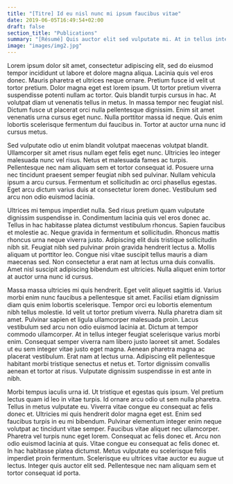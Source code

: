 ```yaml
---
title: "[Titre] Id eu nisl nunc mi ipsum faucibus vitae"
date: 2019-06-05T16:49:54+02:00
draft: false
section_title: "Publications"
summary: "[Résumé] Quis auctor elit sed vulputate mi. At in tellus integer feugiat scelerisque. Nunc mattis enim ut tellus elementum sagittis. Imperdiet proin fermentum leo vel. Consequat semper viverra nam libero."
image: "images/img2.jpg"
---
```

Lorem ipsum dolor sit amet, consectetur adipiscing elit, sed do eiusmod tempor incididunt ut labore et dolore magna aliqua. Lacinia quis vel eros donec. Mauris pharetra et ultrices neque ornare. Pretium fusce id velit ut tortor pretium. Dolor magna eget est lorem ipsum. Ut tortor pretium viverra suspendisse potenti nullam ac tortor. Quis blandit turpis cursus in hac. At volutpat diam ut venenatis tellus in metus. In massa tempor nec feugiat nisl. Dictum fusce ut placerat orci nulla pellentesque dignissim. Enim sit amet venenatis urna cursus eget nunc. Nulla porttitor massa id neque. Quis enim lobortis scelerisque fermentum dui faucibus in. Tortor at auctor urna nunc id cursus metus.

Sed vulputate odio ut enim blandit volutpat maecenas volutpat blandit. Ullamcorper sit amet risus nullam eget felis eget nunc. Ultricies leo integer malesuada nunc vel risus. Netus et malesuada fames ac turpis. Pellentesque nec nam aliquam sem et tortor consequat id. Posuere urna nec tincidunt praesent semper feugiat nibh sed pulvinar. Nullam vehicula ipsum a arcu cursus. Fermentum et sollicitudin ac orci phasellus egestas. Eget arcu dictum varius duis at consectetur lorem donec. Vestibulum sed arcu non odio euismod lacinia.

Ultrices mi tempus imperdiet nulla. Sed risus pretium quam vulputate dignissim suspendisse in. Condimentum lacinia quis vel eros donec ac. Tellus in hac habitasse platea dictumst vestibulum rhoncus. Sapien faucibus et molestie ac. Neque gravida in fermentum et sollicitudin. Rhoncus mattis rhoncus urna neque viverra justo. Adipiscing elit duis tristique sollicitudin nibh sit. Feugiat nibh sed pulvinar proin gravida hendrerit lectus a. Mollis aliquam ut porttitor leo. Congue nisi vitae suscipit tellus mauris a diam maecenas sed. Non consectetur a erat nam at lectus urna duis convallis. Amet nisl suscipit adipiscing bibendum est ultricies. Nulla aliquet enim tortor at auctor urna nunc id cursus.

Massa massa ultricies mi quis hendrerit. Eget velit aliquet sagittis id. Varius morbi enim nunc faucibus a pellentesque sit amet. Facilisi etiam dignissim diam quis enim lobortis scelerisque. Tempor orci eu lobortis elementum nibh tellus molestie. Id velit ut tortor pretium viverra. Nulla pharetra diam sit amet. Pulvinar sapien et ligula ullamcorper malesuada proin. Lacus vestibulum sed arcu non odio euismod lacinia at. Dictum at tempor commodo ullamcorper. At in tellus integer feugiat scelerisque varius morbi enim. Consequat semper viverra nam libero justo laoreet sit amet. Sodales ut eu sem integer vitae justo eget magna. Aenean pharetra magna ac placerat vestibulum. Erat nam at lectus urna. Adipiscing elit pellentesque habitant morbi tristique senectus et netus et. Tortor dignissim convallis aenean et tortor at risus. Vulputate dignissim suspendisse in est ante in nibh.

Morbi tempus iaculis urna id. Ut tristique et egestas quis ipsum. Vel pretium lectus quam id leo in vitae turpis. Id ornare arcu odio ut sem nulla pharetra. Tellus in metus vulputate eu. Viverra vitae congue eu consequat ac felis donec et. Ultricies mi quis hendrerit dolor magna eget est. Enim sed faucibus turpis in eu mi bibendum. Pulvinar elementum integer enim neque volutpat ac tincidunt vitae semper. Faucibus vitae aliquet nec ullamcorper. Pharetra vel turpis nunc eget lorem. Consequat ac felis donec et. Arcu non odio euismod lacinia at quis. Vitae congue eu consequat ac felis donec et. In hac habitasse platea dictumst. Metus vulputate eu scelerisque felis imperdiet proin fermentum. Scelerisque eu ultrices vitae auctor eu augue ut lectus. Integer quis auctor elit sed. Pellentesque nec nam aliquam sem et tortor consequat id porta.
